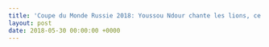 ```yaml
---
title: 'Coupe du Monde Russie 2018: Youssou Ndour chante les lions, ce vendredi'
layout: post
date: 2018-05-30 00:00:00 +0000
---
```

